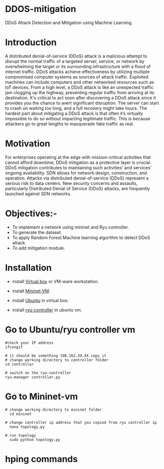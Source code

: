 # DDOS-mitigation
DDoS Attack Detection and Mitigation using Machine Learning.
# Introduction
  A distributed denial-of-service (DDoS) attack is a malicious attempt to disrupt the normal traffic of a targeted server, service, or network by overwhelming the target or its surrounding infrastructure with a flood of internet traffic. DDoS attacks achieve effectiveness by utilizing multiple compromised computer systems as sources of attack traffic. Exploited machines can include computers and other networked resources such as IoT devices. From a high level, a DDoS attack is like an unexpected traffic jam clogging up the highway, preventing regular traffic from arriving at its destination. It's critical to act soon after discovering a DDoS attack since it provides you the chance to avert significant disruption. The server can start to crash on waiting too long, and a full recovery might take hours. The hardest part about mitigating a DDoS attack is that often it’s virtually impossible to do so without impacting legitimate traffic. This is because attackers go to great lengths to masquerade fake traffic as real.

# Motivation
  For enterprises operating at the edge with mission-critical activities that cannot afford downtime, DDoS mitigation as a protective layer is crucial. DDoS mitigation contributes to maintaining such activities' and services' ongoing availability. SDN allows for network design, construction, and operation. Attacks via distributed denial-of-service (DDoS) represent a serious risk to data centers. New security concerns and assaults, particularly Distributed Denial of Service (DDoS) attacks, are frequently launched against SDN networks.

# Objectives:-
* To implement a network using mininet and Ryu controller.
* To generate the dataset.
* To apply Random Forest Machine learning algorithm to detect DDoS attack.
* To add mitigation module.
# Installation
-  install [Virtual box](https://www.virtualbox.org/wiki/Downloads) or VM-ware workstation.

- install [Mininet-VM](https://github.com/mininet/mininet/releases/).

- install [Ubuntu](https://ubuntu.com/download/desktop) in virtual box.

- install [ryu-controller](https://ryu.readthedocs.io/en/latest/getting_started.html) in ubuntu vm.

# Go to Ubuntu/ryu controller vm
    #check your IP address
    ifcongif
   
    # it should be something 198.162.XX.XX copy it
    # change working directory to controller folder
    cd controller

    # switch on the ryu-controller
    ryu-manager controller.py

# Go to Mininet-vm

    # change working directory to mininet folder
      cd mininet

    # change controller ip address that you copied from ryu controller ip
      nano topology.py

    # run topology
      sudo python topology.py
# hping commands
